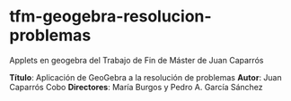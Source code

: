 # tfm-geogebra-resolucion-problemas

Applets en geogebra del Trabajo de Fin de Máster de Juan Caparrós

**Título**: Aplicación de GeoGebra a la resolución de problemas 
**Autor**: Juan Caparrós Cobo
**Directores**: María Burgos y Pedro A. García Sánchez
